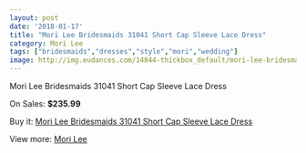 ```yaml
---
layout: post
date: '2018-01-17'
title: "Mori Lee Bridesmaids 31041 Short Cap Sleeve Lace Dress"
category: Mori Lee
tags: ["bridesmaids","dresses","style","mori","wedding"]
image: http://img.eudances.com/14844-thickbox_default/mori-lee-bridesmaids-31041-short-cap-sleeve-lace-dress.jpg
---
```

Mori Lee Bridesmaids 31041 Short Cap Sleeve Lace Dress

On Sales: **$235.99**
<a href="https://www.eudances.com/en/mori-lee/4425-mori-lee-bridesmaids-31041-short-cap-sleeve-lace-dress.html"><amp-img layout="responsive" width="600" height="600" src="//img.eudances.com/14844-thickbox_default/mori-lee-bridesmaids-31041-short-cap-sleeve-lace-dress.jpg" alt="Mori Lee Bridesmaids 31041 Short Cap Sleeve Lace Dress 0" /></a>
<a href="https://www.eudances.com/en/mori-lee/4425-mori-lee-bridesmaids-31041-short-cap-sleeve-lace-dress.html"><amp-img layout="responsive" width="600" height="600" src="//img.eudances.com/14848-thickbox_default/mori-lee-bridesmaids-31041-short-cap-sleeve-lace-dress.jpg" alt="Mori Lee Bridesmaids 31041 Short Cap Sleeve Lace Dress 1" /></a>
<a href="https://www.eudances.com/en/mori-lee/4425-mori-lee-bridesmaids-31041-short-cap-sleeve-lace-dress.html"><amp-img layout="responsive" width="600" height="600" src="//img.eudances.com/14847-thickbox_default/mori-lee-bridesmaids-31041-short-cap-sleeve-lace-dress.jpg" alt="Mori Lee Bridesmaids 31041 Short Cap Sleeve Lace Dress 2" /></a>
<a href="https://www.eudances.com/en/mori-lee/4425-mori-lee-bridesmaids-31041-short-cap-sleeve-lace-dress.html"><amp-img layout="responsive" width="600" height="600" src="//img.eudances.com/14846-thickbox_default/mori-lee-bridesmaids-31041-short-cap-sleeve-lace-dress.jpg" alt="Mori Lee Bridesmaids 31041 Short Cap Sleeve Lace Dress 3" /></a>
<a href="https://www.eudances.com/en/mori-lee/4425-mori-lee-bridesmaids-31041-short-cap-sleeve-lace-dress.html"><amp-img layout="responsive" width="600" height="600" src="//img.eudances.com/14845-thickbox_default/mori-lee-bridesmaids-31041-short-cap-sleeve-lace-dress.jpg" alt="Mori Lee Bridesmaids 31041 Short Cap Sleeve Lace Dress 4" /></a>

Buy it: [Mori Lee Bridesmaids 31041 Short Cap Sleeve Lace Dress](https://www.eudances.com/en/mori-lee/4425-mori-lee-bridesmaids-31041-short-cap-sleeve-lace-dress.html "Mori Lee Bridesmaids 31041 Short Cap Sleeve Lace Dress")

View more: [Mori Lee](https://www.eudances.com/en/65-mori-lee "Mori Lee")